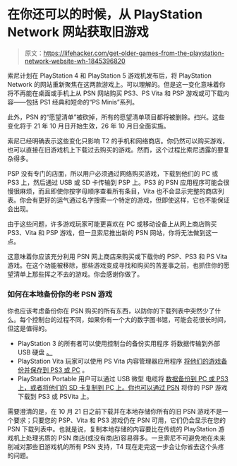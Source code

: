 # 在你还可以的时候，从 PlayStation Network 网站获取旧游戏

> 原文：<https://lifehacker.com/get-older-games-from-the-playstation-network-website-wh-1845396820>

索尼计划在 PlayStation 4 和 PlayStation 5 游戏机发布后，将 PlayStation Network 的网站重新聚焦在这两款游戏上。可以理解的。但是这一变化意味着你将不再能在桌面或手机上从 PSN 网站购买 PS3、PS Vita 和 PSP 游戏或可下载内容——包括 PS1 经典和短命的“PS Minis”系列。



此外，PSN 的“愿望清单”被砍掉，所有的愿望清单项目都将被删除。扫兴。这些变化将于 21 年 10 月日开始生效，26 年 10 月日全面实施。

索尼已经明确表示这些变化只影响 T2 的手机和网络商店。你仍然可以购买游戏，也可以直接在旧游戏机上下载过去购买的游戏。然而，这个过程比索尼透露的要复杂得多。

PSP 没有专门的店面，所以用户必须通过网络购买游戏，下载到他们的 PC 或 PS3 上，然后通过 USB 或 SD 卡传输到 PSP 上。PS3 的 PSN 应用程序可能会很慢很麻烦，而且即使你按字母顺序查看所有条目，Vita 也不会显示完整的商店列表。你会有更好的运气通过名字搜索一个特定的游戏，但即使这样，它也不能保证会出现。

由于这些问题，许多游戏玩家可能更喜欢在 PC 或移动设备上从网上商店购买 PS3、Vita 和 PSP 游戏，但一旦索尼推出新的 PSN 网站，你将无法做到这一点。

这意味着你应该充分利用 PSN 网上商店来购买或下载你的 PSP、PS3 和 PS Vita 游戏。在这个功能被移除，那些游戏变成寻找和购买的苦差事之前，也抓住你的愿望清单上那些挥之不去的游戏。你会感谢你做了。

### 如何在本地备份你的老 PSN 游戏

你也应该考虑备份你在 PSN 购买的所有东西，以防你的下载列表中突然少了什么。每个控制台的过程不同，如果你有一个大的数字图书馆，可能会花很长时间，但这是值得的。

*   PlayStation 3 的所有者可以使用控制台的备份实用程序 将数据传输到外部 USB 硬盘 [。](https://support.playstation.com/s/article/PS3-Backup-Utility?language=en_US#:~:text=Using%20the%20Backup%20Utility,and%20press%20the%20X%20button.&text=Back%20up%20all%20data%20from,to%20an%20external%20storage%20device.)
*   PlayStation Vita 玩家可以使用 PS Vita 内容管理器应用程序 [将他们的游戏备份并保存到 PS3 或 PC](https://www.guidingtech.com/23000/back-up-data-from-digital-ps-vita-games) 。
*   PlayStation Portable 用户可以通过 USB 微型 电缆将 [数据备份到 PC 或 PS3 上，或者将他们的 SD 卡复制到 PC 上。你也可以通过 PSN](https://manuals.playstation.net/document/en/psp/current/video/msset.html) 将你的 PSP 游戏下载到 PS3 或 PSVita 上。

需要澄清的是，在 10 月 21 日之前下载并在本地存储你所有的旧 PSN 游戏不是一个要求；只要您的 PSP、Vita 和 PS3 游戏仍在 PSN 可用，它们仍会显示在您的 PSN 下载列表中。也就是说，复制本地存储的内容要比在传统的 PlayStation 游戏机上处理劣质的 PSN 商店(或没有商店)容易得多。一旦索尼不可避免地在未来削减对那些旧游戏机的所有 PSN 支持，T4 现在走完这一步会让你省去这个头疼的问题。